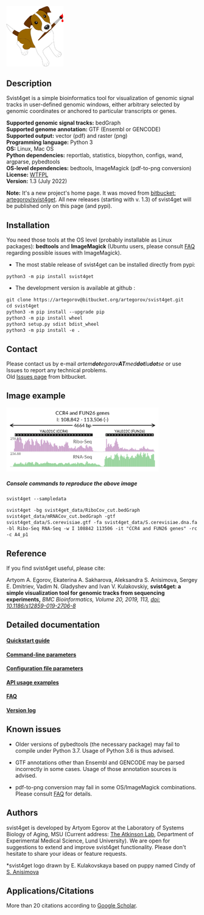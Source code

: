 
<img src="docs/logo_256.png" width="150px">


## Description

Svist4get is a simple bioinformatics tool for visualization of genomic signal tracks in user-defined genomic windows, either arbitrary selected by genomic coordinates or anchored to particular transcripts or genes.

**Supported genomic signal tracks:** bedGraph  
**Supported genome annotation:** GTF (Ensembl or GENCODE)  
**Supported output:** vector (pdf) and raster (png)  
**Programming language:** Python 3  
**OS:** Linux, Mac OS  
**Python dependencies:** reportlab, statistics, biopython, configs, wand, argparse, pybedtools  
**OS-level dependencies:** bedtools, ImageMagick (pdf-to-png conversion)  
**License:** [WTFPL](http://www.wtfpl.net)  
**Version:** 1.3 (July 2022)

**Note:** It's a new project's home page. It was moved from [bitbucket: artegorov/svist4get](https://bitbucket.org/artegorov/svist4get/src/master/). All new releases (starting with v. 1.3) of svist4get will be published only on this page (and pypi). 

## Installation

You need those tools at the OS level (probably installable as Linux packages):
**bedtools** and **ImageMagick**
(Ubuntu users, please consult [FAQ](docs/FAQ.md) regarding possible issues with ImageMagick).


- The most stable release of svist4get can be installed directly from pypi:

```
python3 -m pip install svist4get
```

- The development version is available at github :

```
git clone https://artegorov@bitbucket.org/artegorov/svist4get.git
cd svist4get
python3 -m pip install --upgrade pip
python3 -m pip install wheel
python3 setup.py sdist bdist_wheel
python3 -m pip install -e .
```



## Contact

Please contact us by e-mail _artem**dot**egorov**AT**med**dot**lu**dot**se_ or use Issues to report any technical problems.  
Old [Issues page](https://bitbucket.org/artegorov/svist4get/issues) from bitbucket.


## Image example


<img src="docs/figs/0.png" width="400px">



##### Console commands to reproduce the above image


```
svist4get --sampledata
```

```
svist4get -bg svist4get_data/RiboCov_cut.bedGraph svist4get_data/mRNACov_cut.bedGraph -gtf svist4get_data/S.cerevisiae.gtf -fa svist4get_data/S.cerevisiae.dna.fa -bl Ribo-Seq RNA-Seq -w I 108842 113506 -it "CCR4 and FUN26 genes" -rc -c A4_p1
```

## Reference

If you find svist4get useful, please cite:


Artyom A. Egorov, Ekaterina A. Sakharova, Aleksandra S. Anisimova, Sergey E. Dmitriev, Vadim N. Gladyshev and Ivan V. Kulakovskiy, **svist4get: a simple visualization tool for genomic tracks from sequencing experiments,** *BMC Bioinformatics, Volume 20, 2019, 113, [doi: 10.1186/s12859-019-2706-8](https://doi.org/10.1186/s12859-019-2706-8)*



## Detailed documentation

#### [Quickstart guide](docs/QSGUIDE.md)  
#### [Command-line parameters](docs/PARAMETERS.md)  
#### [Configuration file parameters](docs/CONFIG.md)  
#### [API usage examples](docs/API.md)  
#### [FAQ](docs/FAQ.md)  
#### [Version log](docs/VERSION.md)


## Known issues

- Older versions of pybedtools (the necessary package) may fail to compile under Python 3.7. Usage of Python 3.6 is thus advised.

- GTF annotations other than Ensembl and GENCODE may be parsed incorrectly in some cases. Usage of those annotation sources is advised.

- pdf-to-png conversion may fail in some OS/ImageMagick combinations. Please consult [FAQ](docs/FAQ.md) for details.




## Authors

svist4get is developed by Artyom Egorov at the Laboratory of Systems Biology of Aging, MSU (Current address: [The Atkinson Lab](https://atkinson-lab.com), Department of Experimental Medical Science, Lund University). We are open for suggestions to extend and improve svist4get functionality. Please don't hesitate to share your ideas or feature requests.

 *svist4get logo drawn by E. Kulakovskaya based on puppy named Cindy of [S. Anisimova](https://scholar.google.ru/citations?user=4GJj7S0AAAAJ&hl=en)




## Applications/Citations 

More than 20 citations according to [Google Scholar](https://scholar.google.com/scholar?oi=bibs&hl=en&authuser=1&cites=8975441885381696257).

